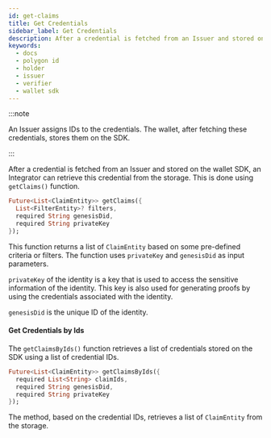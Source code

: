```yaml
---
id: get-claims
title: Get Credentials
sidebar_label: Get Credentials
description: After a credential is fetched from an Issuer and stored on the wallet SDK, an Integrator can retrieve this credential from the storage using getClaims() function.
keywords:
  - docs
  - polygon id
  - holder
  - issuer
  - verifier
  - wallet sdk
---
```


:::note

An Issuer assigns IDs to the credentials. The wallet, after fetching these credentials, stores them on the SDK.

:::

After a credential is fetched from an Issuer and stored on the wallet SDK, an Integrator can retrieve this credential from the storage. This is done using `getClaims()` function.

```dart
Future<List<ClaimEntity>> getClaims({
  List<FilterEntity>? filters,
  required String genesisDid,
  required String privateKey
});
```

This function returns a list of `ClaimEntity` based on some pre-defined criteria or filters. The function uses `privateKey` and `genesisDid` as input parameters.

`privateKey` of the identity is a key that is used to access the sensitive information of the identity. This key is also used for generating proofs by using the credentials associated with the identity.

`genesisDid` is the unique ID of the identity.

#### Get Credentials by Ids

The `getClaimsByIds()` function retrieves a list of credentials stored on the SDK using a list of credential IDs.

```dart
Future<List<ClaimEntity>> getClaimsByIds({
  required List<String> claimIds,
  required String genesisDid,
  required String privateKey
});
```

The method, based on the credential IDs, retrieves a list of `ClaimEntity` from the storage.
